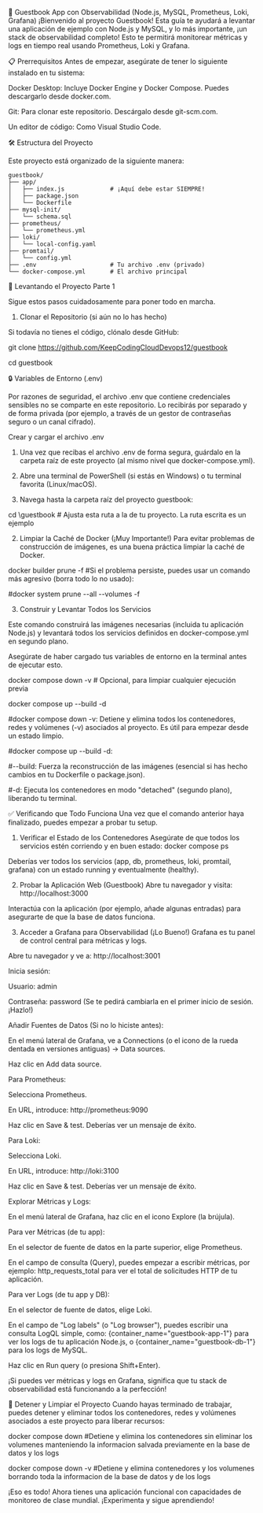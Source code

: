 🚀 Guestbook App con Observabilidad (Node.js, MySQL, Prometheus, Loki, Grafana)
¡Bienvenido al proyecto Guestbook! Esta guía te ayudará a levantar una aplicación de ejemplo con Node.js y MySQL, y lo más importante, ¡un stack de observabilidad completo! Esto te permitirá monitorear métricas y logs en tiempo real usando Prometheus, Loki y Grafana.

📋 Prerrequisitos
Antes de empezar, asegúrate de tener lo siguiente instalado en tu sistema:

Docker Desktop: Incluye Docker Engine y Docker Compose. Puedes descargarlo desde docker.com.

Git: Para clonar este repositorio. Descárgalo desde git-scm.com.

Un editor de código: Como Visual Studio Code.

🛠️ Estructura del Proyecto

Este proyecto está organizado de la siguiente manera:

```
guestbook/
├── app/
│   ├── index.js             # ¡Aquí debe estar SIEMPRE!
│   ├── package.json
│   └── Dockerfile
├── mysql-init/
│   └── schema.sql
├── prometheus/
│   └── prometheus.yml
├── loki/
│   └── local-config.yaml
├── promtail/
│   └── config.yml
├── .env                     # Tu archivo .env (privado)
└── docker-compose.yml       # El archivo principal
```

🚀 Levantando el Proyecto Parte 1

Sigue estos pasos cuidadosamente para poner todo en marcha.

1. Clonar el Repositorio (si aún no lo has hecho)

Si todavía no tienes el código, clónalo desde GitHub:

  git clone https://github.com/KeepCodingCloudDevops12/guestbook
  
  cd guestbook

🔒 Variables de Entorno (.env)

Por razones de seguridad, el archivo .env que contiene credenciales sensibles no se comparte en este repositorio. Lo recibirás por separado y de forma privada (por ejemplo, a través de un gestor de contraseñas seguro o un canal cifrado).

Crear y cargar el archivo .env

1. Una vez que recibas el archivo .env de forma segura, guárdalo en la carpeta raíz de este proyecto (al mismo nivel que docker-compose.yml).

2. Abre una terminal de PowerShell (si estás en Windows) o tu terminal favorita (Linux/macOS).

3. Navega hasta la carpeta raíz del proyecto guestbook:

  cd \guestbook # Ajusta esta ruta a la de tu proyecto. La ruta escrita es un ejemplo


2. Limpiar la Caché de Docker (¡Muy Importante!)
Para evitar problemas de construcción de imágenes, es una buena práctica limpiar la caché de Docker.

docker builder prune -f
#Si el problema persiste, puedes usar un comando más agresivo (borra todo lo no usado):

#docker system prune --all --volumes -f

3.  Construir y Levantar Todos los Servicios

Este comando construirá las imágenes necesarias (incluida tu aplicación Node.js) y levantará todos los servicios definidos en docker-compose.yml en segundo plano.

Asegúrate de haber cargado tus variables de entorno en la terminal antes de ejecutar esto.

  docker compose down -v # Opcional, para limpiar cualquier ejecución previa
  
  docker compose up --build -d

  #docker compose down -v: Detiene y elimina todos los contenedores, redes y volúmenes (-v) asociados al proyecto. Es útil para empezar desde un estado limpio.

  #docker compose up --build -d:

  #--build: Fuerza la reconstrucción de las imágenes (esencial si has hecho cambios en tu Dockerfile o package.json).

  #-d: Ejecuta los contenedores en modo "detached" (segundo plano), liberando tu terminal.

✅ Verificando que Todo Funciona
Una vez que el comando anterior haya finalizado, puedes empezar a probar tu setup.

1. Verificar el Estado de los Contenedores
Asegúrate de que todos los servicios estén corriendo y en buen estado:
  docker compose ps

Deberías ver todos los servicios (app, db, prometheus, loki, promtail, grafana) con un estado running y eventualmente (healthy).

2. Probar la Aplicación Web (Guestbook)
  Abre tu navegador y visita: http://localhost:3000

Interactúa con la aplicación (por ejemplo, añade algunas entradas) para asegurarte de que la base de datos funciona.

3. Acceder a Grafana para Observabilidad (¡Lo Bueno!)
Grafana es tu panel de control central para métricas y logs.

  Abre tu navegador y ve a: http://localhost:3001

  Inicia sesión:

  Usuario: admin

  Contraseña: password (Se te pedirá cambiarla en el primer inicio de sesión. ¡Hazlo!)

Añadir Fuentes de Datos (Si no lo hiciste antes):

  En el menú lateral de Grafana, ve a Connections (o el icono de la rueda dentada en versiones antiguas) -> Data sources.

   Haz clic en Add data source.

  Para Prometheus:

   Selecciona Prometheus.

   En URL, introduce: http://prometheus:9090

   Haz clic en Save & test. Deberías ver un mensaje de éxito.

  Para Loki:

   Selecciona Loki.

   En URL, introduce: http://loki:3100

   Haz clic en Save & test. Deberías ver un mensaje de éxito.

  Explorar Métricas y Logs:

   En el menú lateral de Grafana, haz clic en el icono Explore (la brújula).

   Para ver Métricas (de tu app):

   En el selector de fuente de datos en la parte superior, elige Prometheus.

   En el campo de consulta (Query), puedes empezar a escribir métricas, por ejemplo: http_requests_total para ver el total de solicitudes HTTP de tu aplicación.

  Para ver Logs (de tu app y DB):

   En el selector de fuente de datos, elige Loki.

   En el campo de "Log labels" (o "Log browser"), puedes escribir una consulta LogQL simple, como: {container_name="guestbook-app-1"} para ver los logs de tu aplicación Node.js, o {container_name="guestbook-db-1"} para los logs de MySQL.

   Haz clic en Run query (o presiona Shift+Enter).

¡Si puedes ver métricas y logs en Grafana, significa que tu stack de observabilidad está funcionando a la perfección!

🛑 Detener y Limpiar el Proyecto
Cuando hayas terminado de trabajar, puedes detener y eliminar todos los contenedores, redes y volúmenes asociados a este proyecto para liberar recursos:

  docker compose down #Detiene y elimina los contenedores sin eliminar los volumenes manteniendo la informacion salvada previamente en la base de datos y los logs 
  
  docker compose down -v #Detiene y elimina contenedores y los volumenes borrando toda la informacion de la base de datos y de los logs

¡Eso es todo! Ahora tienes una aplicación funcional con capacidades de monitoreo de clase mundial. ¡Experimenta y sigue aprendiendo!
